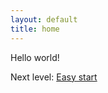 ```yaml
---
layout: default
title: home
---
```


Hello world!

Next level: [Easy start](https://github.com/tmulser/doc_test/blob/master/level.md)
